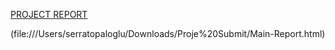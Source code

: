 [PROJECT REPORT](file:///Users/serratopaloglu/Downloads/Proje%20Submit/Main-Report.html)

(file:///Users/serratopaloglu/Downloads/Proje%20Submit/Main-Report.html)
